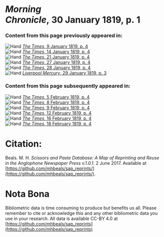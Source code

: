 # *Morning Chronicle*, 30 January 1819, p. 1  
  
### Content from this page previously appeared in:  
![Hand](http://scissorsandpaste.net/wp-content/uploads/2017/06/smallhandpointer.png) [*The Times*, 9 January 1819, p. 4](https://mhbeals.github.io/sap_html/The-Times/The-Times-9-January-1819-p-4)  
![Hand](http://scissorsandpaste.net/wp-content/uploads/2017/06/smallhandpointer.png) [*The Times*, 14 January 1819, p. 4](https://mhbeals.github.io/sap_html/The-Times/The-Times-14-January-1819-p-4)  
![Hand](http://scissorsandpaste.net/wp-content/uploads/2017/06/smallhandpointer.png) [*The Times*, 21 January 1819, p. 4](https://mhbeals.github.io/sap_html/The-Times/The-Times-21-January-1819-p-4)  
![Hand](http://scissorsandpaste.net/wp-content/uploads/2017/06/smallhandpointer.png) [*The Times*, 27 January 1819, p. 4](https://mhbeals.github.io/sap_html/The-Times/The-Times-27-January-1819-p-4)  
![Hand](http://scissorsandpaste.net/wp-content/uploads/2017/06/smallhandpointer.png) [*The Times*, 28 January 1819, p. 4](https://mhbeals.github.io/sap_html/The-Times/The-Times-28-January-1819-p-4)  
![Hand](http://scissorsandpaste.net/wp-content/uploads/2017/06/smallhandpointer.png) [*Liverpool Mercury*, 29 January 1819, p. 3](https://mhbeals.github.io/sap_html/Liverpool-Mercury/Liverpool-Mercury-29-January-1819-p-3)  
  
### Content from this page subsequently appeared in:  
![Hand](http://scissorsandpaste.net/wp-content/uploads/2017/06/smallhandpointer.png) [*The Times*, 5 February 1819, p. 4](https://mhbeals.github.io/sap_html/The-Times/The-Times-5-February-1819-p-4)  
![Hand](http://scissorsandpaste.net/wp-content/uploads/2017/06/smallhandpointer.png) [*The Times*, 8 February 1819, p. 4](https://mhbeals.github.io/sap_html/The-Times/The-Times-8-February-1819-p-4)  
![Hand](http://scissorsandpaste.net/wp-content/uploads/2017/06/smallhandpointer.png) [*The Times*, 9 February 1819, p. 4](https://mhbeals.github.io/sap_html/The-Times/The-Times-9-February-1819-p-4)  
![Hand](http://scissorsandpaste.net/wp-content/uploads/2017/06/smallhandpointer.png) [*The Times*, 12 February 1819, p. 4](https://mhbeals.github.io/sap_html/The-Times/The-Times-12-February-1819-p-4)  
![Hand](http://scissorsandpaste.net/wp-content/uploads/2017/06/smallhandpointer.png) [*The Times*, 16 February 1819, p. 4](https://mhbeals.github.io/sap_html/The-Times/The-Times-16-February-1819-p-4)  
![Hand](http://scissorsandpaste.net/wp-content/uploads/2017/06/smallhandpointer.png) [*The Times*, 18 February 1819, p. 4](https://mhbeals.github.io/sap_html/The-Times/The-Times-18-February-1819-p-4)  


# Citation: 

Beals. M. H. *Scissors and Paste Database: A Map of Reprinting and Reuse in the Anglophone Newspaper Press v.1.0.1.* 2 June 2017. Available at [https://github.com/mhbeals/sap_reprints/](https://github.com/mhbeals/sap_reprints/). 

# Nota Bona

Bibliometric data is time consuming to produce but benefits us all. Please remember to cite or acknowledge this and any other bibliometric data you use in your research. All data is available CC-BY 4.0 at [https://github.com/mhbeals/sap_reprints](https://github.com/mhbeals/sap_reprints)